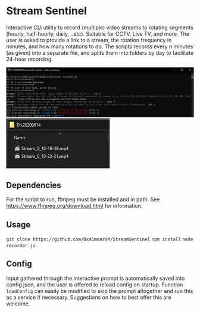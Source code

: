 # Stream Sentinel

Interactive CLI utility to record (multiple) video streams to rotating segments (hourly, half-hourly, daily, ..etc). Suitable for CCTV, Live TV, and more.
The user is asked to provide a link to a stream, the rotation frequency in minutes, and how many rotations to do. The scripts records every n minutes (as given) into a separate file, and splits them into folders by day to facilitate 24-hour recording. 

![Usage Example](cmd.png)
![Output Example](explorer.png)

## Dependencies

For the script to run, ffmpeg must be installed and in path. See https://www.ffmpeg.org/download.html for information.

## Usage

`git clone https://github.com/0x41mmarVM/StreamSentinel`
`npm install`
`node recorder.js`

## Config

Input gathered through the interactive prompt is automatically saved into config.json, and the user is offered to reload config on startup. Function `loadConfig` can easily be modified to skip the prompt altogether and run this as a service if necessary. Suggestions on how to best offer this are welcome.